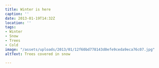 ```yaml
---
title: Winter is here
caption: ''
date: 2013-01-19T14:32Z
location: ''
tags:
- Winter
- Snow
- Trees
- Cold
image: "/assets/uploads/2013/01/12f60bd778143d0efe9ceda9eca76c07.jpg"
altText: Trees covered in snow

---
```

